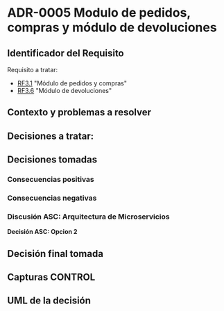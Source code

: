 # ADR-0005 Modulo de pedidos, compras y módulo de devoluciones

## Identificador del Requisito

Requisito a tratar: 
* [RF3.1](../Requisitos/rf3.1.md) "Módulo de pedidos y compras"
* [RF3.6](../Requisitos/rf3.6.md) "Módulo de devoluciones"

## Contexto y problemas a resolver



## Decisiones a tratar:





## Decisiones tomadas



### Consecuencias positivas <!-- optional -->



### Consecuencias negativas <!-- optional -->


### Discusión ASC: Arquitectura de Microservicios

**Decisión ASC: Opcion 2**

## Decisión final tomada



## Capturas CONTROL 


## UML de la decisión






